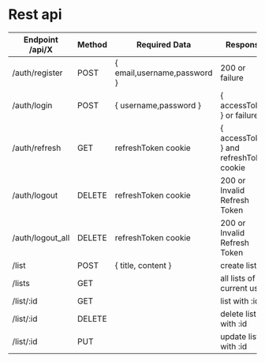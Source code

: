# Rest api

| Endpoint /api/X  | Method | Required Data               | Response                                |
| ---------------- | ------ | --------------------------- | --------------------------------------- |
| /auth/register   | POST   | { email,username,password } | 200 or failure                          |
| /auth/login      | POST   | { username,password }       | { accessToken } or failure              |
| /auth/refresh    | GET    | refreshToken cookie         | { accessToken } and refreshToken cookie |
| /auth/logout     | DELETE | refreshToken cookie         | 200 or Invalid Refresh Token            |
| /auth/logout_all | DELETE | refreshToken cookie         | 200 or Invalid Refresh Token            |
| /list            | POST   | { title, content }          | create list                             |
| /lists           | GET    |                             | all lists of current user               |
| /list/:id        | GET    |                             | list with :id                           |
| /list/:id        | DELETE |                             | delete list with :id                    |
| /list/:id        | PUT    |                             | update list with :id                    |
